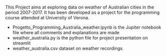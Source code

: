 This Project aims at exploring data on weather of Australian cities in the period 2007-2017. It has been developed as a project for the programming course attended at University of Verona.
* Progetto_Programming_Australia_weather.ipynb is the Jupiter notebook file where all comments and explanations are made
* weather_australia.py is the python file for project presentation on streamlit
* weather_australia.csv dataset on weather recordings


